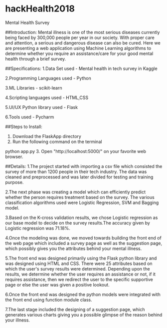 # hackHealth2018
Mental Health Survey

##Introduction:
Mental illness is one of the most serious diseases currently being faced by 300,000 people per year in our society. 
With proper care and attention, a serious and dangerous disease can also be cured. Here we are presenting a web application using Machine Learning algorithms to determine whether you require an assistance/care for your good mental health through a brief survey.

##Specifications:
1.Data Set used - Mental health in tech survey in Kaggle

2.Programming Languages used - Python

3.ML Libraries - scikit-learn

4.Scripting languages used - HTML,CSS

5.UI/UX Python library used - Flask

6.Tools used - Pycharm

##Steps to Install:
1. Download the FlaskApp directory
2. Run the following command on the terminal

python app.py
3. Open "http://localhost:5000/" on your favorite web browser.

##Details:
1.The project started with importing a csv file which consisted the survey of more than 1200 people in their tech industry. The data was cleaned and preprocessed and was later divided for testing and training purpose.

2.The next phase was creating a model which can efficiently predict whether the person requires treatment based on the survey. The various classification algorithms used were Logistic Regression, SVM and Bagging model. 

3.Based on the K-cross validation results, we chose Logistic regression as our base model to decide on the survey results.The accuracy given by Logistic regression was 71.18%.

4.Once the modeling was done, we moved towards building the front end of the web page which included a survey page as well as the suggestion page, which possibly gives you the attributes behind your mental illness. 

5.The front end was designed primarily using the Flask python library and was designed using HTML and CSS. There were 25 attributes based on which the user's survey results were determined. Depending upon the results,  we determine whether the user requires an assistance or not,  if it requires assistance, then we redirect the user to the specific supportive page or else the user was given a positive lookout.

6.Once the front end was designed the python models were integrated with the front end using function module class. 

7.The last stage included the designing of a suggestion page, which generates various charts giving you a possible glimpse of the reason behind your illness.
